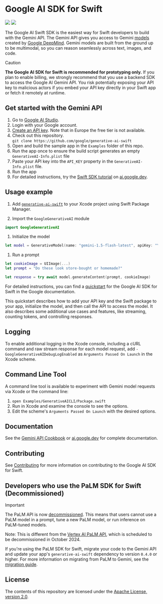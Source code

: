 # Google AI SDK for Swift

[![](https://img.shields.io/endpoint?url=https%3A%2F%2Fswiftpackageindex.com%2Fapi%2Fpackages%2Fgoogle-gemini%2Fgenerative-ai-swift%2Fbadge%3Ftype%3Dswift-versions)](https://swiftpackageindex.com/google-gemini/generative-ai-swift)
[![](https://img.shields.io/endpoint?url=https%3A%2F%2Fswiftpackageindex.com%2Fapi%2Fpackages%2Fgoogle-gemini%2Fgenerative-ai-swift%2Fbadge%3Ftype%3Dplatforms)](https://swiftpackageindex.com/google-gemini/generative-ai-swift)

The Google AI Swift SDK is the easiest way for Swift developers to build with
the Gemini API. The Gemini API gives you access to Gemini
[models](https://ai.google.dev/models/gemini) created by
[Google DeepMind](https://deepmind.google/technologies/gemini/#introduction).
Gemini models are built from the ground up to be multimodal, so you can reason
seamlessly across text, images, and code.

> [!CAUTION]
> **The Google AI SDK for Swift is recommended for prototyping only.** If you
> plan to enable billing, we strongly recommend that you use a backend SDK to
> access the Google AI Gemini API. You risk potentially exposing your API key to
> malicious actors if you embed your API key directly in your Swift app or fetch
> it remotely at runtime.

## Get started with the Gemini API

1.  Go to [Google AI Studio](https://aistudio.google.com/).
2.  Login with your Google account.
3.  [Create an API key](https://aistudio.google.com/app/apikey). Note that in
    Europe the free tier is not available.
4.  Check out this repository. \
    `git clone https://github.com/google/generative-ai-swift`
5.  Open and build the sample app in the `Examples` folder of this repo.
6.  Run the app once to ensure the build script generates an empty
    `GenerativeAI-Info.plist` file
7.  Paste your API key into the `API_KEY` property in the
    `GenerativeAI-Info.plist` file.
8.  Run the app
9.  For detailed instructions, try the
    [Swift SDK tutorial](https://ai.google.dev/tutorials/swift_quickstart) on
    [ai.google.dev](https://ai.google.dev).

## Usage example

1.  Add [`generative-ai-swift`](https://github.com/google/generative-ai-swift)
    to your Xcode project using Swift Package Manager.

2.  Import the `GoogleGenerativeAI` module

```swift
import GoogleGenerativeAI
```

1.  Initialize the model

```swift
let model = GenerativeModel(name: "gemini-1.5-flash-latest", apiKey: "YOUR_API_KEY")
```

1.  Run a prompt

```swift
let cookieImage = UIImage(...)
let prompt = "Do these look store-bought or homemade?"

let response = try await model.generateContent(prompt, cookieImage)
```

For detailed instructions, you can find a
[quickstart](https://ai.google.dev/tutorials/swift_quickstart) for the Google AI
SDK for Swift in the Google documentation.

This quickstart describes how to add your API key and the Swift package to your
app, initialize the model, and then call the API to access the model. It also
describes some additional use cases and features, like streaming, counting
tokens, and controlling responses.

## Logging

To enable additional logging in the Xcode console, including a cURL command and
raw stream response for each model request, add
`-GoogleGenerativeAIDebugLogEnabled` as `Arguments Passed On Launch` in the
Xcode scheme.

## Command Line Tool

A command line tool is available to experiment with Gemini model requests via
Xcode or the command line:

1.  `open Examples/GenerativeAICLI/Package.swift`
1.  Run in Xcode and examine the console to see the options.
1.  Edit the scheme's `Arguments Passed On Launch` with the desired options.

## Documentation

See the
[Gemini API Cookbook](https://github.com/google-gemini/gemini-api-cookbook/) or
[ai.google.dev](https://ai.google.dev) for complete documentation.

## Contributing

See
[Contributing](https://github.com/google/generative-ai-swift/blob/main/docs/CONTRIBUTING.md)
for more information on contributing to the Google AI SDK for Swift.

## Developers who use the PaLM SDK for Swift (Decommissioned)

> [!IMPORTANT]
> The PaLM API is now
> [decommissioned](https://ai.google.dev/palm_docs/deprecation). This means that
> users cannot use a PaLM model in a prompt, tune a new PaLM model, or run
> inference on PaLM-tuned models.
>
> Note: This is different from the
> [Vertex AI PaLM API](https://cloud.google.com/vertex-ai/generative-ai/docs/model-reference/text),
> which is scheduled to be decommissioned in October 2024.

​​If you're using the PaLM SDK for Swift, migrate your code to the Gemini API
and update your app's `generative-ai-swift` dependency to version `0.4.0` or
higher. For more information on migrating from PaLM to Gemini, see the
[migration guide](https://ai.google.dev/docs/migration_guide).

## License

The contents of this repository are licensed under the
[Apache License, version 2.0](http://www.apache.org/licenses/LICENSE-2.0).
